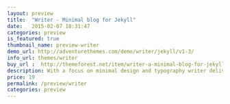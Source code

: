 ```yaml
---
layout: preview
title:  "Writer - Minimal blog for Jekyll"
date:   2015-02-07 18:31:47
categories: preview
is_featured: true
thumbnail_name: preview-writer
demo_url: http://adventurethemes.com/demo/writer/jekyll/v1-3/
info_url: themes/writer
buy_url :  http://themeforest.net/item/writer-a-minimal-blog-for-jekyll/10562560
description: With a focus on minimal design and typography writer delivers a quality user experience. Built for blogging or long form writing content looks clean and readable on any device.
price: 19
permalink: /preview/writer
categories: preview
---
```

